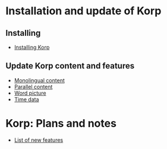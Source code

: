 Installation and update of **Korp**
============

## Installing

-   [Installing Korp](KorpInstallation.html)

## Update Korp content and features

- [Monolingual content](MonolingualContent.html)
- [Parallel content](ParallelContent.html)
- [Word picture](WordPicture.html)
- [Time data](TimeData.html)


# Korp: Plans and notes

-   [List of new features](KorpNewFeatures.html)
